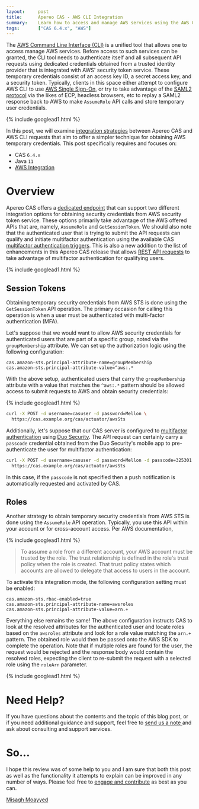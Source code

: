 ```yaml
---
layout:     post
title:      Apereo CAS - AWS CLI Integration
summary:    Learn how to access and manage AWS services using the AWS CLI, integrated with Apereo CAS for authentication and RBAC authorization.
tags:       ["CAS 6.4.x", "AWS"]
---
```


The [AWS Command Line Interface (CLI)](https://aws.amazon.com/cli/) is a unified tool that allows one to access manage AWS services. Before access to such services can be granted, the CLI tool needs to authenticate itself and all subsequent API requests using dedicated credentials obtained from a trusted identity provider that is integrated with AWS' security token service. These temporary credentials consist of an access key ID, a secret access key, and a security token. Typically, clients in this space either attempt to configure AWS CLI to use [AWS Single Sign-On](https://docs.aws.amazon.com/singlesignon/latest/userguide/what-is.html), or try to take advantage of the [SAML2 protocol](https://aws.amazon.com/premiumsupport/knowledge-center/aws-cli-call-store-saml-credentials/) via the likes of ECP, headless browsers, etc to replay a SAML2 response back to AWS to make `AssumeRole` API calls and store temporary user credentials.

{% include googlead1.html  %}

In this post, we will examine [integration strategies](https://apereo.github.io/cas/6.4.x/integration/AWS-Integration.html) between Apereo CAS and AWS CLI requests that aim to offer a simpler technique for obtaining AWS temporary credentials. This post specifically requires and focuses on:

- CAS `6.4.x`
- Java `11`
- [AWS Integration](https://apereo.github.io/cas/6.4.x/integration/AWS-Integration.html)

# Overview

Apereo CAS offers a [dedicated endpoint](https://apereo.github.io/cas/6.4.x/integration/AWS-Integration.html) that can support two different integration options for obtaining security credentials from AWS security token service. These options primarily take advantage of the AWS offered APIs that are, namely, `AssumeRole` and `GetSessionToken`. We should also note that the authenticated user that is trying to submit the API requests can qualify and initiate multifactor authentication using the available CAS [multifactor authentication triggers](https://apereo.github.io/cas/6.4.x/mfa/Configuring-Multifactor-Authentication-Triggers.html). This is also a new addition to the list of enhancements in this Apereo CAS release that allows [REST API requests](https://apereo.github.io/cas/6.4.x/protocol/REST-Protocol.html) to take advantage of multifactor authentication for qualifying users.

{% include googlead1.html  %}

## Session Tokens

Obtaining temporary security credentials from AWS STS is done using the `GetSessionToken` API operation. The primary occasion for calling this operation is when a user must be authenticated with multi-factor authentication (MFA).

Let's suppose that we would want to allow AWS security credentials for authenticated users that are part of a specific group, noted via the `groupMembership` attribute. We can set up the authorization logic using the following configuration:

```properties
cas.amazon-sts.principal-attribute-name=groupMembership
cas.amazon-sts.principal-attribute-value=^aws:.*
```

With the above setup, authenticated users that carry the `groupMembership` attribute with a value that matches the `^aws:.*` pattern should be allowed access to submit requests to AWS and obtain security credentials:

{% include googlead1.html  %}

```bash
curl -X POST -d username=casuser -d password=Mellon \
  https://cas.example.org/cas/actuator/awsSts
```

Additionally, let's suppose that our CAS server is configured to [multifactor authentication](https://apereo.github.io/cas/6.4.x/mfa/Configuring-Multifactor-Authentication.html) using [Duo Security](https://apereo.github.io/cas/6.4.x/mfa/DuoSecurity-Authentication.html). The API request can certainly carry a `passcode` credential obtained from the Duo Security's mobile app to pre-authenticate the user for multifactor authentication:

```bash
curl -X POST -d username=casuser -d password=Mellon -d passcode=325301 \
  https://cas.example.org/cas/actuator/awsSts
```

In this case, if the `passcode` is not specified then a push notification is automatically requested and activated by CAS.

## Roles

Another strategy to obtain temporary security credentials from AWS STS is done using the `AssumeRole` API operation. Typically, you use this API within your account or for cross-account access. Per AWS documentation,

{% include googlead1.html  %}

> To assume a role from a different account, your AWS account must be trusted by the role. The trust relationship is defined in the role's trust policy when the role is created. That trust policy states which accounts are allowed to delegate that access to users in the account. 

To activate this integration  mode, the following configuration setting must be enabled:

```properties
cas.amazon-sts.rbac-enabled=true
cas.amazon-sts.principal-attribute-name=awsroles
cas.amazon-sts.principal-attribute-value=arn.+
```

Everything else remains the same! The above configuration instructs CAS to look at the resolved attributes for the authenticated user and locate roles based on the `awsroles` attribute and look for a role value matching the `arn.+` pattern. The obtained role would then be passed onto the AWS SDK to complete the operation. Note that if multiple roles are found for the user, the request would be rejected and the response body would contain the resolved roles, expecting the client to re-submit the request with a selected role using the `roleArn` parameter.

{% include googlead1.html  %}

# Need Help?

If you have questions about the contents and the topic of this blog post, or if you need additional guidance and support, feel free to [send us a note ](/#contact-section-header) and ask about consulting and support services.

# So...

I hope this review was of some help to you and I am sure that both this post as well as the functionality it attempts to explain can be improved in any number of ways. Please feel free to [engage and contribute][contribguide] as best as you can.

[Misagh Moayyed](https://fawnoos.com)

[contribguide]: https://apereo.github.io/cas/developer/Contributor-Guidelines.html